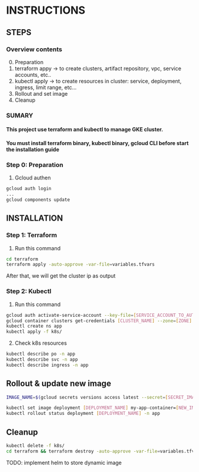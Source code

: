 # INSTRUCTIONS
## STEPS
### Overview contents
0. Preparation
1. terraform appy -> to create clusters, artifact repository, vpc, service accounts, etc..
2. kubectl apply -> to create resources in cluster: service, deployment, ingress, limit range, etc...
3. Rollout and set image
4. Cleanup

### SUMARY
#### This project use terraform and kubectl to manage GKE cluster.
#### You must install terraform binary, kubectl binary, gcloud CLI before start the installation guide

### Step 0: Preparation
1. Gcloud authen
```bash
gcloud auth login
...
gcloud components update
```

## INSTALLATION
### Step 1: Terraform
1. Run this command
```bash
cd terraform
terraform apply -auto-approve -var-file=variables.tfvars
```

After that, we will get the cluster ip as output

### Step 2: Kubectl
1. Run this command
```bash
gcloud auth activate-service-account --key-file=[SERVICE_ACCOUNT_TO_AUTH_GKE]
gcloud container clusters get-credentials [CLUSTER_NAME] --zone=[ZONE] --project=[PROJECT_ID]
kubectl create ns app
kubectl apply -f k8s/
```

2. Check k8s resources
```bash
kubectl describe po -n app
kubectl describe svc -n app
kubectl describe ingress -n app
```

## Rollout & update new image
```bash
IMAGE_NAME=$(gcloud secrets versions access latest --secret=[SECRET_IMAGE_NAME] --project=[PROJECT_ID])

kubectl set image deployment [DEPLOYMENT_NAME] my-app-container=[NEW_IMAGE] -n app
kubectl rollout status deployment [DEPLOYMENT_NAME] -n app 
```

## Cleanup
```bash
kubectl delete -f k8s/
cd terraform && terraform destroy -auto-approve -var-file=variables.tfvars
```

TODO: implement helm to store dynamic image



